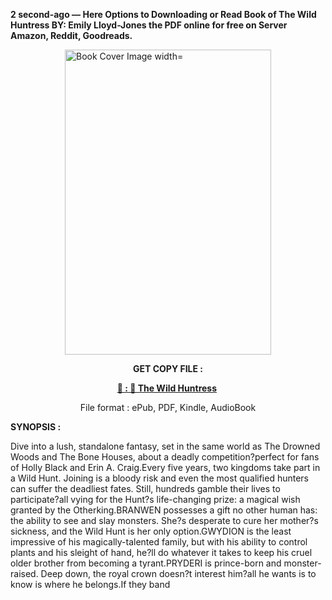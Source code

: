 <p><strong>2 second-ago &mdash; Here Options to Downloading or Read Book of The Wild Huntress BY: Emily Lloyd-Jones the PDF online for free on Server Amazon, Reddit, Goodreads.</strong></p><p><a href="https://uk.ebookarea.xyz/?book=207567925-the-wild-huntress"><img style="display: block; margin-left: auto; margin-right: auto;" src="https://i.gr-assets.com/images/S/compressed.photo.goodreads.com/books/1709571795l/207567925.jpg" alt="Book Cover Image width=" width="330" height="488" /></a></p><p style="text-align: center;"><strong>GET COPY FILE :</strong></p><p style="text-align: center;"><strong><a href="https://uk.ebookarea.xyz/?book=207567925-the-wild-huntress" target="_blank" rel="noopener">📢 : 🔗 The Wild Huntress</a>&nbsp;</strong></p><p style="text-align: center;">File format : ePub, PDF, Kindle, AudioBook</p><p><strong>SYNOPSIS :</strong></p><p>Dive into a lush, standalone fantasy, set in the same world as The Drowned Woods and The Bone Houses, about a deadly competition?perfect for fans of Holly Black and Erin A. Craig.Every five years, two kingdoms take part in a Wild Hunt. Joining is a bloody risk and even the most qualified hunters can suffer the deadliest fates. Still, hundreds gamble their lives to participate?all vying for the Hunt?s life-changing prize: a magical wish granted by the Otherking.BRANWEN possesses a gift no other human has: the ability to see and slay monsters. She?s desperate to cure her mother?s sickness, and the Wild Hunt is her only option.GWYDION is the least impressive of his magically-talented family, but with his ability to control plants and his sleight of hand, he?ll do whatever it takes to keep his cruel older brother from becoming a tyrant.PRYDERI is prince-born and monster-raised. Deep down, the royal crown doesn?t interest him?all he wants is to know is where he belongs.If they band </p>
